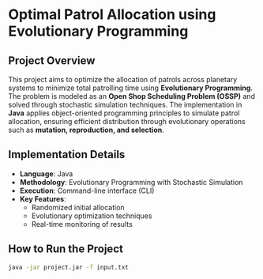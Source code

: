 # Optimal Patrol Allocation using Evolutionary Programming

## Project Overview
This project aims to optimize the allocation of patrols across planetary systems to minimize total patrolling time using **Evolutionary Programming**. The problem is modeled as an **Open Shop Scheduling Problem (OSSP)** and solved through stochastic simulation techniques. The implementation in **Java** applies object-oriented programming principles to simulate patrol allocation, ensuring efficient distribution through evolutionary operations such as **mutation, reproduction, and selection**.

## Implementation Details
- **Language**: Java
- **Methodology**: Evolutionary Programming with Stochastic Simulation
- **Execution**: Command-line interface (CLI)
- **Key Features**:
  - Randomized initial allocation
  - Evolutionary optimization techniques
  - Real-time monitoring of results

## How to Run the Project
```sh
java -jar project.jar -f input.txt
```

